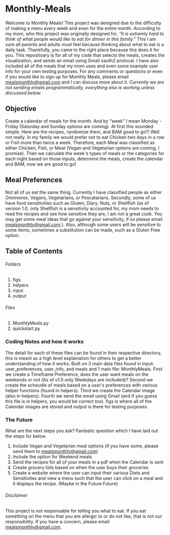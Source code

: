 # Monthly-Meals
Welcome to Monthly Meals! This project was deisgned due to the difficulty of making a menu every week and even for the entire month. According to my mom, who this project was originally designed for, *"It is extremly hard to think of what people would like to eat for dinner in this family."* This I am sure all parents and adults must feel because thinking about what to eat is a daily task. Thankfully, you came to the right place because this does it for you. This repositoary is for all of my code that selects the meals, creates the visualization, and sends an email using Gmail oauth2 protocal. I have also included all of the meals that my mom uses and even some example user info for your own testing purposes. For any comments or questions or even if you would like to sign up for Monthly Meals, please email mealsmonthly@gmail.com and I can discuss more about it. *Currently we are not sending emails programmatically, everything else is working unless discussed below.*

## Objective
Create a calendar of meals for the month. And by "week" I mean Monday - Friday (Saturday and Sunday options are coming). At first this sounded simple. Here are the recipes, randomize them, and BAM good to go?! Well not really. In my family we would prefer not to eat Chicken two days in a row or Fish more than twice a week. Therefore, each Meal was classified as either Chicken, Fish, or Meat (Vegan and Vegetarian options are coming, I promise). Then we calculate the week's types of meals or the categories for each night based on those inputs, determine the meals, create the calendar and BAM, now we are good to go! 

## Meal Preferences
Not all of us eat the same thing. Currently I have classified people as either Omnivores, Vegans, Vegetarians, or Pescatarians. Secondly, some of us have food sensitivities such as Gluten, Diary, Nuts, or Shellfish (as of version 1.0, only Shellfish is a sensitivity accounted for, my mom needs to read the recipes and see how sensitive they are, I am not a great cook. You may get some meal ideas that go against your sensitivity, if so please email mealsmonthly@gmail.com.). Also, although some users will be sensitive to some items, sometimes a substitution can be made, such as a Gluten Free option. 

## Table of Contents
###### Folders
1. figs
2. helpers
3. input
4. output
###### Files
1. MonthlyMeals.py
2. quickstart.py

### Coding Notes and how it works
The detail for each of these files can be found in their respective directory, this is meant as a high level explaination for others to get a better understanding of how it works.
Built on 3 main data files found in input: user_preferences, user_info, and meals and 1 main file: MonthlyMeals. First we create a Timeframe Preference, does the user want meals on the weekends or not (As of v1.0 only Weekdays are inclluded)? Second we create the scheudle of meals based on a user's preferences with various helper functions (found in helpers). Third we create the Calendar image (also in helpers). Fourth we send the email using Gmail (and if you guess this file is in helpers, you would be correct too).
figs is where all of the Calendar images are stored and output is there for testing purposes. 

### The Future
What are the next steps you ask? Fantastic question which I have laid out the steps for below.
1. Include Vegan and Vegetarian meal options (if you have some, please send them to mealsmonthly@gmail.com)
2. Include the option for Weekend meals
3. Send the recipes for all of your meals in a pdf when the Calendar is sent
4. Create grocery lists based on when the user buys their groceries
5. Create a website where the user can input their various Diets and Sensitivites and view a menu such that the user can click on a meal and it displays the recipe. (Maybe in the Future Future)

###### Disclaimer
This project is not responsable for telling you what to eat. If you eat something on the menu that you are allergic to or do not like, that is not our responsibility. If you have a concern, please email mealsmonthly@gmail.com. 
